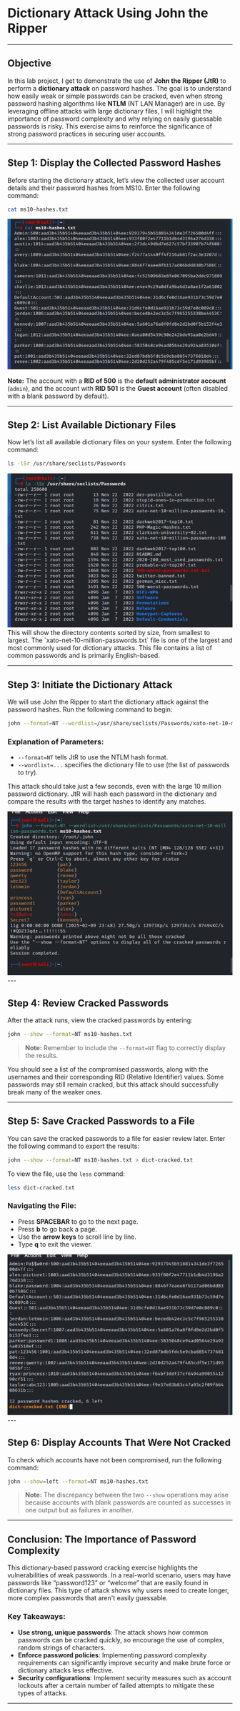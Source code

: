 # Dictionary Attack Using John the Ripper
---

## Objective  
In this lab project, I get to  demonstrate the use of **John the Ripper (JtR)** to perform a **dictionary attack** on password hashes. The goal is to understand how easily weak or simple passwords can be cracked, even when strong password hashing algorithms like **NTLM** (NT LAN Manager) are in use. By leveraging offline attacks with large dictionary files, I  will highlight the importance of password complexity and why relying on easily guessable passwords is risky. This exercise aims to reinforce the significance of strong password practices in securing user accounts.

---

## Step 1: Display the Collected Password Hashes  
Before starting the dictionary attack, let’s view the collected user account details and their password hashes from MS10. Enter the following command:  

```bash
cat ms10-hashes.txt
```
<img src="8.png" alt="Description of Image" />

 **Note:** The account with a **RID of 500** is the **default administrator account** (`admin`), and the account with **RID 501** is the **Guest account** (often disabled with a blank password by default).

---

## Step 2: List Available Dictionary Files  
Now let’s list all available dictionary files on your system. Enter the following command:  

```bash
ls -lSr /usr/share/seclists/Passwords
```
<img src="9.png" alt="Description of Image" />
This will show the directory contents sorted by size, from smallest to largest. The `xato-net-10-million-passwords.txt` file is one of the largest and most commonly used for dictionary attacks. This file contains a list of common passwords and is primarily English-based.

---

## Step 3: Initiate the Dictionary Attack  
We will use John the Ripper to start the dictionary attack against the password hashes. Run the following command to begin:

```bash
john --format=NT --wordlist=/usr/share/seclists/Passwords/xato-net-10-million-passwords.txt ms10-hashes.txt
```

### Explanation of Parameters:  
- `--format=NT` tells JtR to use the NTLM hash format.  
- `--wordlist=...` specifies the dictionary file to use (the list of passwords to try).  

This attack should take just a few seconds, even with the large 10 million password dictionary. JtR will hash each password in the dictionary and compare the results with the target hashes to identify any matches.

<img src="10.png" alt="Description of Image" />
---

## Step 4: Review Cracked Passwords  
After the attack runs, view the cracked passwords by entering:  

```bash
john --show --format=NT ms10-hashes.txt
```

> **Note:** Remember to include the `--format=NT` flag to correctly display the results.

You should see a list of the compromised passwords, along with the usernames and their corresponding RID (Relative Identifier) values. Some passwords may still remain cracked, but this attack should successfully break many of the weaker ones.

---

## Step 5: Save Cracked Passwords to a File  
You can save the cracked passwords to a file for easier review later. Enter the following command to export the results:  

```bash
john --show --format=NT ms10-hashes.txt > dict-cracked.txt
```

To view the file, use the `less` command:  

```bash
less dict-cracked.txt
```

### Navigating the File:  
- Press **SPACEBAR** to go to the next page.  
- Press **b** to go back a page.  
- Use the **arrow keys** to scroll line by line.  
- Type **q** to exit the viewer.
<img src="11.png" alt="Description of Image" />
---

## Step 6: Display Accounts That Were Not Cracked  
To check which accounts have not been compromised, run the following command:

```bash
john --show=left --format=NT ms10-hashes.txt
```

> **Note:** The discrepancy between the two `--show` operations may arise because accounts with blank passwords are counted as successes in one output but as failures in another.

---

## Conclusion: The Importance of Password Complexity  
This dictionary-based password cracking exercise highlights the vulnerabilities of weak passwords. In a real-world scenario, users may have passwords like “password123” or “welcome” that are easily found in dictionary files. This type of attack shows why users need to create longer, more complex passwords that aren't easily guessable.

### Key Takeaways:  
- **Use strong, unique passwords**: The attack shows how common passwords can be cracked quickly, so encourage the use of complex, random strings of characters.
- **Enforce password policies**: Implementing password complexity requirements can significantly improve security and make brute force or dictionary attacks less effective.
- **Security configurations**: Implement security measures such as account lockouts after a certain number of failed attempts to mitigate these types of attacks.

---
